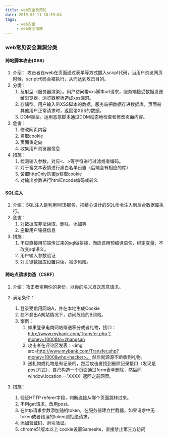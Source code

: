 ```yaml
---
title: web安全及预防
date: 2019-05-11 18:59:04
tags:
     - web安全
     - web安全措施
---
```


### web常见安全漏洞分类
#### 跨站脚本攻击(XSS)
1. 介绍： 攻击者在web在页面通过表单等方式插入script代码，当用户浏览网页时候，script代码会被执行，从而达到攻击目的。
2. 分类：
   1. 反射型（服务器渲染）。用户访问带xxs脚本url请求，服务端接受数据发送给浏览器，浏览器解析造成xss漏洞。
   2. 存储型。用户输入带XSS脚本的数据，服务端把数据存进数据库，页面被其他用户正常请求时，返回带XSS的数据。
   3. DOM类型。运用恶意脚本通过DOM动态地检查和修改页面内容。
3. 危害：
   1. 修改网页内容
   2. 盗取cookie
   3. 页面重定向
   4. 收集用户浏览器信息
4. 措施：
   1. 检测输入参数，对应<、>等字符进行过滤或者编码。
   2. 对于富文本表情进行黑白名单设置（后端会有相应的库）
   3. 设置httpOnly防御js获取cookie
   4. 对输出参数进行htmlEncode编码或转义

#### SQL注入
1. 介绍：SQL注入是利用WEB服务，把精心设计的SQL命令注入到后台数据库执行。 
2. 危害： 
   1. 对数据库非法读取、删除、添加等 
   2. 盗取用户铭感信息
3. 措施：
   1. 不应直接用前端传过来的sql做拼接，而应该用预编译语句，绑定变量，不改变sql语义。
   2. 用户输入参数验证
   3. 对关键数据库设置只读，减少风险。

#### 跨站点请求伪造（CSRF）   
1. 介绍：攻击者盗用你的身份，以你的名义发送恶意请求。

2. 满足条件：
   1. 登录受信用网站A，并在本地生成Cookie
   2. 在不登出A网站情况下，访问危险的B网站。
   3. 案例： 
      1. 如果登录电商网站赠送积分或者礼物，接口：http://www.mybank.com/Transfer.php？money=1000&to=zhangsan   
      2. 攻击者在评论区发表：<img src=http://www.mybank.com/Transfer.php?money=1000&who=hacker>。 然后就源源不断收到礼物。
      3. 送礼物或礼物是有记录的，然后攻击者找到删除记录接口（发现是post方式），自己构造一个页面通过form表单删除，然后同window.location = 'XXXX' 返回之前网页。

3. 措施：
   1. 验证HTTP referer字段，判断连接从哪个页面跳转过来。
   2. 不用get请求，改用post。
   3. 在http请求参数添加随机token，在服务器建立拦截器，如果请求中无token或者错误的token则拒绝请求。
   4. 添加验证码、滑块验证。
   5. chrome51版本以上 cookie设置Samesite，直接禁止第三方访问
